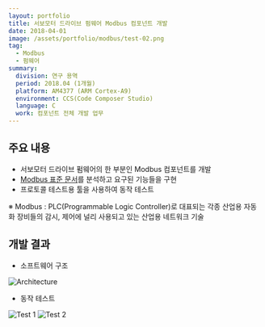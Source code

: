 ```yaml
---
layout: portfolio
title: 서보모터 드라이브 펌웨어 Modbus 컴포넌트 개발
date: 2018-04-01
image: /assets/portfolio/modbus/test-02.png
tag:
  - Modbus
  - 펌웨어
summary:
  division: 연구 용역
  period: 2018.04 (1개월)
  platform: AM4377 (ARM Cortex-A9)
  environment: CCS(Code Composer Studio)
  language: C
  work: 컴포넌트 전체 개발 업무
---
```


## 주요 내용

* 서보모터 드라이브 펌웨어의 한 부분인 Modbus 컴포넌트를 개발
* [Modbus 표준 문서](http://www.modbus.org/docs/Modbus_Application_Protocol_V1_1b3.pdf)를 분석하고 요구된 기능들을 구현
* 프로토콜 테스트용 툴을 사용하여 동작 테스트

※ Modbus : PLC(Programmable Logic Controller)로 대표되는 각종 산업용 자동화 장비들의 감시, 제어에 널리 사용되고 있는 산업용 네트워크 기술

## 개발 결과

* 소프트웨어 구조

![Architecture]({{site.baseurl}}/assets/portfolio/modbus/architecture.png)

* 동작 테스트

![Test 1]({{site.baseurl}}/assets/portfolio/modbus/test-01.png)
![Test 2]({{site.baseurl}}/assets/portfolio/modbus/test-02.png)
